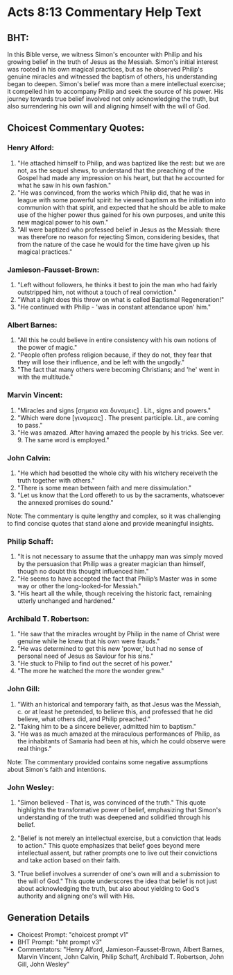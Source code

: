 # Acts 8:13 Commentary Help Text

## BHT:
In this Bible verse, we witness Simon's encounter with Philip and his growing belief in the truth of Jesus as the Messiah. Simon's initial interest was rooted in his own magical practices, but as he observed Philip's genuine miracles and witnessed the baptism of others, his understanding began to deepen. Simon's belief was more than a mere intellectual exercise; it compelled him to accompany Philip and seek the source of his power. His journey towards true belief involved not only acknowledging the truth, but also surrendering his own will and aligning himself with the will of God.

## Choicest Commentary Quotes:
### Henry Alford:
1. "He attached himself to Philip, and was baptized like the rest: but we are not, as the sequel shews, to understand that the preaching of the Gospel had made any impression on his heart, but that he accounted for what he saw in his own fashion."
2. "He was convinced, from the works which Philip did, that he was in league with some powerful spirit: he viewed baptism as the initiation into communion with that spirit, and expected that he should be able to make use of the higher power thus gained for his own purposes, and unite this new magical power to his own."
3. "All were baptized who professed belief in Jesus as the Messiah: there was therefore no reason for rejecting Simon, considering besides, that from the nature of the case he would for the time have given up his magical practices."

### Jamieson-Fausset-Brown:
1. "Left without followers, he thinks it best to join the man who had fairly outstripped him, not without a touch of real conviction." 
2. "What a light does this throw on what is called Baptismal Regeneration!" 
3. "He continued with Philip - 'was in constant attendance upon' him."

### Albert Barnes:
1. "All this he could believe in entire consistency with his own notions of the power of magic."
2. "People often profess religion because, if they do not, they fear that they will lose their influence, and be left with the ungodly."
3. "The fact that many others were becoming Christians; and 'he' went in with the multitude."

### Marvin Vincent:
1. "Miracles and signs [σημεια και δυναμεις] . Lit., signs and powers."
2. "Which were done [γινομεας] . The present participle. Lit., are coming to pass."
3. "He was amazed. After having amazed the people by his tricks. See ver. 9. The same word is employed."

### John Calvin:
1. "He which had besotted the whole city with his witchery receiveth the truth together with others."
2. "There is some mean between faith and mere dissimulation."
3. "Let us know that the Lord offereth to us by the sacraments, whatsoever the annexed promises do sound."

Note: The commentary is quite lengthy and complex, so it was challenging to find concise quotes that stand alone and provide meaningful insights.

### Philip Schaff:
1. "It is not necessary to assume that the unhappy man was simply moved by the persuasion that Philip was a greater magician than himself, though no doubt this thought influenced him."
2. "He seems to have accepted the fact that Philip’s Master was in some way or other the long-looked-for Messiah."
3. "His heart all the while, though receiving the historic fact, remaining utterly unchanged and hardened."

### Archibald T. Robertson:
1. "He saw that the miracles wrought by Philip in the name of Christ were genuine while he knew that his own were frauds."
2. "He was determined to get this new 'power,' but had no sense of personal need of Jesus as Saviour for his sins."
3. "He stuck to Philip to find out the secret of his power."
4. "The more he watched the more the wonder grew."

### John Gill:
1. "With an historical and temporary faith, as that Jesus was the Messiah, c. or at least he pretended, to believe this, and professed that he did believe, what others did, and Philip preached."
2. "Taking him to be a sincere believer, admitted him to baptism."
3. "He was as much amazed at the miraculous performances of Philip, as the inhabitants of Samaria had been at his, which he could observe were real things."

Note: The commentary provided contains some negative assumptions about Simon's faith and intentions.

### John Wesley:
1. "Simon believed - That is, was convinced of the truth." This quote highlights the transformative power of belief, emphasizing that Simon's understanding of the truth was deepened and solidified through his belief.

2. "Belief is not merely an intellectual exercise, but a conviction that leads to action." This quote emphasizes that belief goes beyond mere intellectual assent, but rather prompts one to live out their convictions and take action based on their faith.

3. "True belief involves a surrender of one's own will and a submission to the will of God." This quote underscores the idea that belief is not just about acknowledging the truth, but also about yielding to God's authority and aligning one's will with His.


## Generation Details
- Choicest Prompt: "choicest prompt v1"
- BHT Prompt: "bht prompt v3"
- Commentators: "Henry Alford, Jamieson-Fausset-Brown, Albert Barnes, Marvin Vincent, John Calvin, Philip Schaff, Archibald T. Robertson, John Gill, John Wesley"
